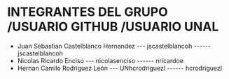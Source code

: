 # INTEGRANTES DEL GRUPO                     /USUARIO GITHUB       /USUARIO UNAL

- Juan Sebastian Castelblanco Hernandez --- jscastelblancoh ------ jscastelblancoh
- Nicolas Ricardo Enciso                --- nicolasenciso   ------ nricardoe
- Hernan Camilo Rodriguez León          --- UNhcrodriguezl  ------ hcrodriguezl
